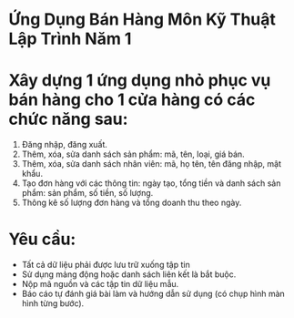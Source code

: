 # Ứng Dụng Bán Hàng Môn Kỹ Thuật Lập Trình Năm 1
# Xây dựng 1 ứng dụng nhỏ phục vụ bán hàng cho 1 cửa hàng có các chức năng sau:
1. Đăng nhập, đăng xuất.
2. Thêm, xóa, sửa danh sách sản phẩm: mã, tên, loại, giá bán.
3. Thêm, xóa, sửa danh sách nhân viên: mã, họ tên, tên đăng nhập, mật khẩu.
4. Tạo đơn hàng với các thông tin: ngày tạo, tổng tiền và danh sách sản phẩm: sản phẩm, số tiền, số lượng.
5. Thông kê số lượng đơn hàng và tổng doanh thu theo ngày.

# Yêu cầu:
-	Tất cả dữ liệu phải được lưu trữ xuống tập tin
-	Sử dụng mảng động hoặc danh sách liên kết là bắt buộc.
-	Nộp mã nguồn và các tập tin dữ liệu mẫu.
-	Báo cáo tự đánh giá bài làm và hướng dẫn sử dụng (có chụp hình màn hình từng bước).
